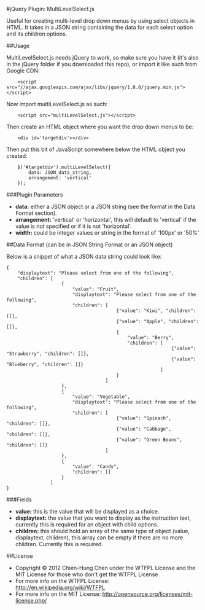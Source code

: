 #jQuery Plugin: MultiLevelSelect.js

Useful for creating multi-level drop down menus by using select objects in HTML. It takes in a JSON string containing the data for each select option and its children options.


##Usage

MultiLevelSelect.js needs jQuery to work, so make sure you have it (it's also in the jQuery folder if you downloaded this repo), or import it like such from Google CDN:

~~~
	<script src="//ajax.googleapis.com/ajax/libs/jquery/1.8.0/jquery.min.js"></script>
~~~

Now import multiLevelSelect.js as such:

~~~
	<script src="multiLevelSelect.js"></script>
~~~

Then create an HTML object where you want the drop down menus to be:

~~~
	<div id='targetdiv'></div>
~~~

Then put this bit of JavaScript somewhere below the HTML object you created:

~~~
	$('#targetdiv').multiLevelSelect({
		data: JSON_data_string,
		arrangement: 'vertical'
	});
~~~

###Plugin Parameters
- **data:** either a JSON object or a JSON string (see the format in the Data Format section).
- **arrangement:** 'vertical' or 'horizontal', this will default to 'vertical' if the value is not specified or if it is not 'horizontal'.
- **width:** could be integer values or string in the format of '100px' or '50%'

##Data Format (can be in JSON String Format or an JSON object)

Below is a snippet of what a JSON data string could look like:

~~~
{
	"displaytext": "Please select from one of the following",
	"children": [
       				{
						"value": "Fruit",
						"displaytext": "Please select from one of the following",
				 		"children": [
										{"value": "Kiwi", "children": []},
										{"value": "Apple", "children": []},
										{
											"value": "Berry",
											"children": [
															{"value": "Strawberry", "children": []},
															{"value": "Blueberry", "children": []}
														]
										}
						     		]
					},
					{
						"value": "Vegetable",
						"displaytext": "Please select from one of the following",
						"children": [
										{"value": "Spinach", "children": []},
										{"value": "Cabbage", "children": []},
										{"value": "Green Beans", "children": []}
									]
					},
					{
						"value": "Candy",
						"children": []
					}
    	  	  	]
}
~~~

###Fields
- **value:** this is the value that will be displayed as a choice.
- **displaytext:** the value that you want to display as the instruction text, currently this is required for an object with child options.
- **children:** this should hold an array of the same type of object (value, displaytext, children), this array can be empty if there are no more children. Currently this is required.

##License
- Copyright © 2012 Chien-Hung Chen under the WTFPL License and the MIT License for those who don't get the WTFPL License
- For more info on the WTFPL License: http://en.wikipedia.org/wiki/WTFPL
- For more info on the MIT License: http://opensource.org/licenses/mit-license.php/
